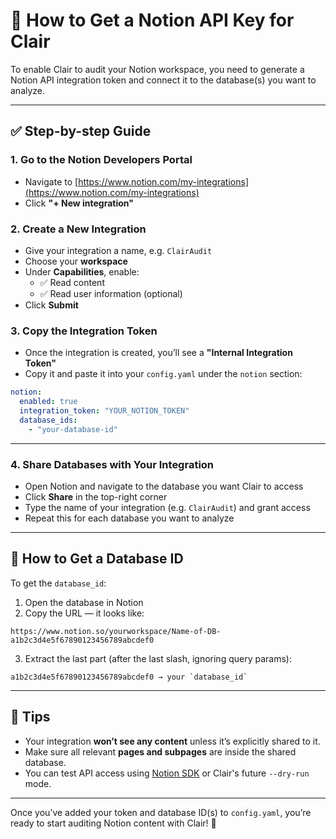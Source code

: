 # 🔑 How to Get a Notion API Key for Clair

To enable Clair to audit your Notion workspace, you need to generate a Notion API integration token and connect it to the database(s) you want to analyze.

---

## ✅ Step-by-step Guide

### 1. Go to the Notion Developers Portal
- Navigate to [https://www.notion.com/my-integrations](https://www.notion.com/my-integrations)
- Click **"+ New integration"**

### 2. Create a New Integration
- Give your integration a name, e.g. `ClairAudit`
- Choose your **workspace**
- Under **Capabilities**, enable:
  - ✅ Read content
  - ✅ Read user information (optional)
- Click **Submit**

### 3. Copy the Integration Token
- Once the integration is created, you’ll see a **"Internal Integration Token"**
- Copy it and paste it into your `config.yaml` under the `notion` section:

```yaml
notion:
  enabled: true
  integration_token: "YOUR_NOTION_TOKEN"
  database_ids:
    - "your-database-id"
```

---

### 4. Share Databases with Your Integration
- Open Notion and navigate to the database you want Clair to access
- Click **Share** in the top-right corner
- Type the name of your integration (e.g. `ClairAudit`) and grant access
- Repeat this for each database you want to analyze

---

## 🧪 How to Get a Database ID

To get the `database_id`:
1. Open the database in Notion
2. Copy the URL — it looks like:

```
https://www.notion.so/yourworkspace/Name-of-DB-a1b2c3d4e5f67890123456789abcdef0
```

3. Extract the last part (after the last slash, ignoring query params):
```
a1b2c3d4e5f67890123456789abcdef0 → your `database_id`
```

---

## 🧠 Tips
- Your integration **won’t see any content** unless it’s explicitly shared to it.
- Make sure all relevant **pages and subpages** are inside the shared database.
- You can test API access using [Notion SDK](https://github.com/ramnes/notion-sdk-py) or Clair's future `--dry-run` mode.

---

Once you’ve added your token and database ID(s) to `config.yaml`, you’re ready to start auditing Notion content with Clair! 🚀
